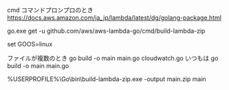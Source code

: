 cmd
コマンドプロンプロのとき
https://docs.aws.amazon.com/ja_jp/lambda/latest/dg/golang-package.html

go.exe get -u github.com/aws/aws-lambda-go/cmd/build-lambda-zip


set GOOS=linux

ファイルが複数のとき
go build -o main main.go cloudwatch.go
いつもは
go build -o main main.go

%USERPROFILE%\Go\bin\build-lambda-zip.exe -output main.zip main

